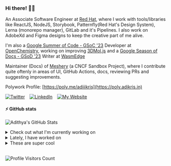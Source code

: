 ### Hi there! 👋🏻
  
An Associate Software Engineer at [Red Hat](https://www.redhat.com), where I work with tools/libraries like ReactJS, NodeJS, Storybook, Patternfly(Red Hat's Design System), Lerna (monorepo manager), GitLab and it's Pipelines. I also work on AdobeXd and Figma designs to keep the creative part of me alive.

I'm also a [Google Summer of Code - GSoC '23](https://summerofcode.withgoogle.com/) Developer at [OpenChemistry](https://openchemistry.org), working on improving [3DMol.js](https://github.com/3dmol/3Dmol.js) and a [Google Season of Docs - GSoD '23](https://developers.google.com/season-of-docs) Writer at [WasmEdge](https://github.com/WasmEdge)

Maintainer (Docs) of [Meshery](https://github.com/meshery) (a CNCF Sandbox Project), where I contribute quite oftenly in areas of UI, GitHub Actions, docs, reviewing PRs and suggesting improvements.

Polywork Profile: [https://poly.me/adiiikris](https://poly.adikris.in)

[![Twitter](https://img.shields.io/badge/-@adii_kris-%231DA1F2?style=for-the-badge&logo=twitter&logoColor=ffffff)](https:/twitter.adikris.in) &ensp;
[![LinkedIn](https://img.shields.io/badge/-Adithya%20Krishna-%230A67C3?style=for-the-badge&logo=linkedin&logoColor=ffffff)](https://linkedin.adikris.in/) &ensp;
[![My Website](https://img.shields.io/badge/-My%20Website-%230A67C3?style=for-the-badge)](https://adikris.in/)

#### ⚡️ GitHub stats

![Adithya's GitHub Stats](https://github-readme-stats.vercel.app/api?username=adithyaakrishna&show_icons=true&hide_border=true&title_color=fff&icon_color=79ff97&text_color=9f9f9f&bg_color=151515)


<details>
  <summary>Check out what I'm currently working on</summary>
  
  - [WasmEdge/WasmEdge](https://github.com/WasmEdge/WasmEdge) - WasmEdge is a lightweight, high-performance, and extensible WebAssembly runtime for cloud native, edge, and decentralized applications. It powers serverless apps, embedded functions, microservices, smart contracts, and IoT devices. (4 days ago)
  - [WasmEdge/docs](https://github.com/WasmEdge/docs) -  (5 days ago)
  - [3dmol/3Dmol.js](https://github.com/3dmol/3Dmol.js) - WebGL accelerated JavaScript molecular graphics library (2 weeks ago)
  - [adithyaakrishna/jss](https://github.com/adithyaakrishna/jss) - JSS - JavaScript Stuff (2 weeks ago)
  - [adithyaakrishna/vegapay](https://github.com/adithyaakrishna/vegapay) -  (1 month ago)
</details>

<details>
  <summary>Lately, I have worked on</summary>
  
  - [[Chore] - Removed `zh-tw`  Docs](https://github.com/WasmEdge/WasmEdge/pull/2693) on [WasmEdge/WasmEdge](https://github.com/WasmEdge/WasmEdge) (5 days ago)
  - [[Feat] - Removed `zh-tw` locale](https://github.com/WasmEdge/docs/pull/142) on [WasmEdge/docs](https://github.com/WasmEdge/docs) (5 days ago)
  - [[Feat] - Optimize Images](https://github.com/3dmol/3Dmol.js/pull/706) on [3dmol/3Dmol.js](https://github.com/3dmol/3Dmol.js) (1 week ago)
  - [Optimized Images](https://github.com/adithyaakrishna/3Dmol.js/pull/4) on [adithyaakrishna/3Dmol.js](https://github.com/adithyaakrishna/3Dmol.js) (1 week ago)
  - [[Feat] - Optimize Images, Update Admonitions](https://github.com/WasmEdge/docs/pull/141) on [WasmEdge/docs](https://github.com/WasmEdge/docs) (1 week ago)
</details>

<details>
  <summary>These are super cool</summary>
  
  - [patternfly/pf-codemods](https://github.com/patternfly/pf-codemods) - Codemods for upgrading from react-core@4.x.x to react-core@5.x.x. Uses eslint. (1 week ago)
  - [freshworks/crayons](https://github.com/freshworks/crayons) - 🖍️ Crayons - A UI Kit comprising of web components for building Freshworks Apps! (2 weeks ago)
  - [FortAwesome/Font-Awesome](https://github.com/FortAwesome/Font-Awesome) - The iconic SVG, font, and CSS toolkit (2 weeks ago)
  - [deepchem/deepchem](https://github.com/deepchem/deepchem) - Democratizing Deep-Learning for Drug Discovery, Quantum Chemistry, Materials Science and Biology (2 weeks ago)
  - [napi-rs/napi-rs](https://github.com/napi-rs/napi-rs) - A framework for building compiled Node.js add-ons in Rust via Node-API (3 weeks ago)
</details>

<br> 

![Profile Visitors Count](https://profile-counter.glitch.me/adithyaakrishna/count.svg)
